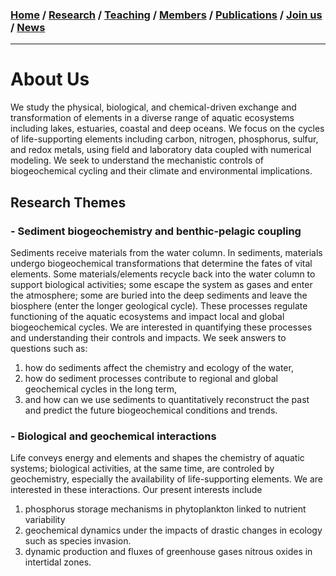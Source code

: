 ### [**Home**](README.md) / [**Research**](pages/research.md) / [**Teaching**](pages/teaching.md) / [**Members**](pages/people.md) / [**Publications**](pages/publications.md) / [**Join us**](pages/joinus.md) / [**News**](pages/news.md) 
---

# About Us
We study the physical, biological, and chemical-driven exchange and transformation of elements in a diverse range of aquatic ecosystems including lakes, estuaries, coastal and deep oceans. We focus on the cycles of life-supporting elements including carbon, nitrogen, phosphorus, sulfur, and redox metals, using field and laboratory data coupled with numerical modeling. We seek to understand the mechanistic controls of biogeochemical cycling and their climate and environmental implications. 

## Research Themes 

### - Sediment biogeochemistry and benthic-pelagic coupling 
Sediments receive materials from the water column. In sediments, materials undergo biogeochemical transformations that determine the fates of vital elements. Some materials/elements recycle back into the water column to support biological activities; some escape the system as gases and enter the atmosphere; some are buried into the deep sediments and leave the biosphere (enter the longer geological cycle). These processes regulate functioning of the aquatic ecosystems and impact local and global biogeochemical cycles. We are interested in quantifying these processes and understanding their controls and impacts. We seek answers to questions such as: 
1. how do sediments affect the chemistry and ecology of the water, 
2. how do sediment processes contribute to regional and global geochemical cycles in the long term, 
3. and how can we use sediments to quantitatively reconstruct the past and predict the future biogeochemical conditions and trends.

### - Biological and geochemical interactions 

Life conveys energy and elements and shapes the chemistry of aquatic systems; biological activities, at the same time, are controled by geochemistry, especially the availability of life-supporting elements. We are interested in these interactions. Our present interests include 
1. phosphorus storage mechanisms in phytoplankton linked to nutrient variability  
2. geochemical dynamics under the impacts of drastic changes in ecology such as species invasion. 
3. dynamic production and fluxes of greenhouse gases nitrous oxides in intertidal zones. 

